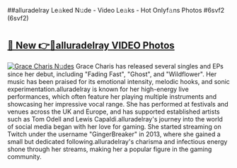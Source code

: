 ##alluradelray Le𝚊ked N𝚞de - Video Le𝚊ks - Hot Onlyf𝚊ns Photos #6svf2 (6svf2)

# <h2><a href="https://mediaupload.pro?title=alluradelray&ref=9FEB">🔗 New 👉🔴alluradelray VIDEO Photos</a></h2>

[![Grace Charis N𝚞des](https://i.imgur.com/rIISA9y.gif)](https://mediaupload.pro?title=alluradelray&ref=9FEB)
Grace Charis has released several singles and EPs since her debut, including "Fading Fast", "Ghost", and "Wildflower". Her music has been praised for its emotional intensity, melodic hooks, and sonic experimentation.alluradelray is known for her high-energy live performances, which often feature her playing multiple instruments and showcasing her impressive vocal range. She has performed at festivals and venues across the UK and Europe, and has supported established artists such as Tom Odell and Lewis Capaldi.alluradelray's journey into the world of social media began with her love for gaming. She started streaming on Twitch under the username "GingerBreaker" in 2013, where she gained a small but dedicated following.alluradelray's charisma and infectious energy shone through her streams, making her a popular figure in the gaming community.